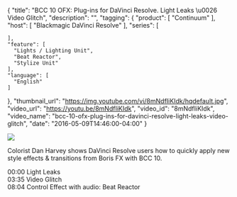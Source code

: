 {
  "title": "BCC 10 OFX: Plug-ins for DaVinci Resolve. Light Leaks \u0026 Video Glitch",
  "description": "",
  "tagging": {
    "product": [
      "Continuum"
    ],
    "host": [
      "Blackmagic DaVinci Resolve"
    ],
    "series": [

    ],
    "feature": [
      "Lights / Lighting Unit",
      "Beat Reactor",
      "Stylize Unit"
    ],
    "language": [
      "English"
    ]
  },
  "thumbnail_url": "https://img.youtube.com/vi/8mNdfIiKIdk/hqdefault.jpg",
  "video_url": "https://youtu.be/8mNdfIiKIdk",
  "video_id": "8mNdfIiKIdk",
  "video_name": "bcc-10-ofx-plug-ins-for-davinci-resolve-light-leaks-video-glitch",
  "date": "2016-05-09T14:46:00-04:00"
}

![](//cdn.shopify.com/s/files/1/1222/4522/files/BCC1002_Resolve_PR_large.png?9667845969522826450)

Colorist Dan Harvey shows DaVinci Resolve users how to quickly apply new style
effects &amp; transitions from Boris FX with BCC 10.

00:00 Light Leaks  
03:35 Video Glitch  
08:04 Control Effect with audio: Beat Reactor


